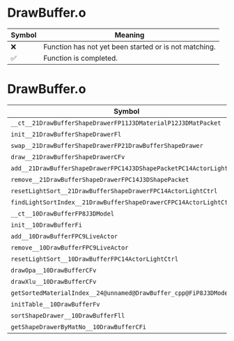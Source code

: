 # DrawBuffer.o
| Symbol | Meaning 
| ------------- | ------------- 
| :x: | Function has not yet been started or is not matching. 
| :white_check_mark: | Function is completed. 


# DrawBuffer.o
| Symbol | Decompiled? |
| ------------- | ------------- |
| `__ct__21DrawBufferShapeDrawerFP11J3DMaterialP12J3DMatPacket` | :x: |
| `init__21DrawBufferShapeDrawerFl` | :x: |
| `swap__21DrawBufferShapeDrawerFP21DrawBufferShapeDrawer` | :x: |
| `draw__21DrawBufferShapeDrawerCFv` | :x: |
| `add__21DrawBufferShapeDrawerFPC14J3DShapePacketPC14ActorLightCtrl` | :x: |
| `remove__21DrawBufferShapeDrawerFPC14J3DShapePacket` | :x: |
| `resetLightSort__21DrawBufferShapeDrawerFPC14ActorLightCtrl` | :x: |
| `findLightSortIndex__21DrawBufferShapeDrawerCFPC14ActorLightCtrlPb` | :x: |
| `__ct__10DrawBufferFP8J3DModel` | :x: |
| `init__10DrawBufferFi` | :x: |
| `add__10DrawBufferFPC9LiveActor` | :x: |
| `remove__10DrawBufferFPC9LiveActor` | :x: |
| `resetLightSort__10DrawBufferFPC14ActorLightCtrl` | :x: |
| `drawOpa__10DrawBufferCFv` | :x: |
| `drawXlu__10DrawBufferCFv` | :x: |
| `getSortedMaterialIndex__24@unnamed@DrawBuffer_cpp@FiP8J3DModel` | :x: |
| `initTable__10DrawBufferFv` | :x: |
| `sortShapeDrawer__10DrawBufferFll` | :x: |
| `getShapeDrawerByMatNo__10DrawBufferCFi` | :x: |
